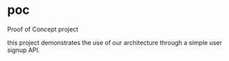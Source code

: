 poc
===

Proof of Concept project

this project demonstrates the use of our architecture through a simple user signup API.
